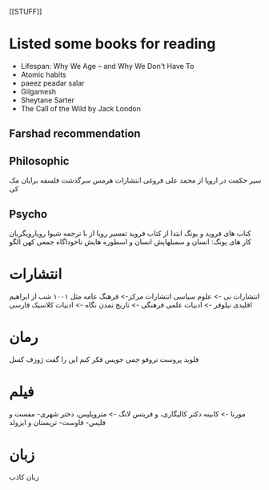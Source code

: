 [[STUFF]]
# Listed some books for reading

* Lifespan: Why We Age – and Why We Don't Have To
* Atomic habits
* paeez peadar salar
* Gilgamesh
* Sheytane Sarter
* The Call of the Wild by Jack London


## Farshad recommendation
## Philosophic
سیر حکمت در اروپا از محمد علی فروغی انتشارات هرمس
سرگذشت فلسفه برایان مک کی

## Psycho
کتاب های فروید و یونگ  ابتدا از کتاب فروید
تفسیر رویا از با ترجمه شیوا رویارویگریان
کار های یونگ:
انسان و سمبلهایش
انسان و اسطوره هایش
ناخوداگاه جمعی کهن الگو

# انتشارات
انتشارات نی -> علوم سیاسی
انتشارات مرکز-> فرهنگ عامه مثل ۱۰۰۱ شب از ابراهیم اقلیدی
نیلوفر -> ادبیات
علمی فرهنگی -> تاریخ تمدن
نگاه -> ادبیات کلاسیک فارسی

# رمان
فلوید 
پروست 
تروفو
جمی جویس
فکر کنم این را گفت  ژوزف کسل

# فیلم
مورنا  -> کابینه دکتر کالیگاری،
و فریتس لانگ -> متروپلیس، دختر شهری- مفست و فلیس- فاوست- 
تریستان و ایزولد


# زبان
زبان کاذب

